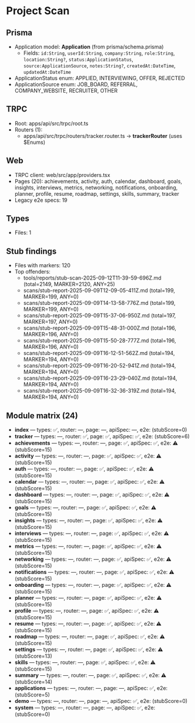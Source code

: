 # Project Scan

## Prisma

- Application model: **Application** (from prisma/schema.prisma)
  - Fields: `id:String`, `userId:String`, `company:String`, `role:String`, `location:String?`, `status:ApplicationStatus`, `source:ApplicationSource`, `notes:String?`, `createdAt:DateTime`, `updatedAt:DateTime`
- ApplicationStatus enum: APPLIED, INTERVIEWING, OFFER, REJECTED
- ApplicationSource enum: JOB_BOARD, REFERRAL, COMPANY_WEBSITE, RECRUITER, OTHER

## TRPC

- Root: apps/api/src/trpc/root.ts
- Routers (1):
  - apps/api/src/trpc/routers/tracker.router.ts → **trackerRouter** (uses $Enums)

## Web

- TRPC client: web/src/app/providers.tsx
- Pages (20): achievements, activity, auth, calendar, dashboard, goals, insights, interviews, metrics, networking, notifications, onboarding, planner, profile, resume, roadmap, settings, skills, summary, tracker
- Legacy e2e specs: 19

## Types

- Files: 1

## Stub findings

- Files with markers: 120
- Top offenders:
  - tools/reports/stub-scan-2025-09-12T11-39-59-696Z.md (total=2149, MARKER=2120, ANY=25)
  - scans/stub-report-2025-09-09T12-09-05-411Z.md (total=199, MARKER=199, ANY=0)
  - scans/stub-report-2025-09-09T14-13-58-776Z.md (total=199, MARKER=199, ANY=0)
  - scans/stub-report-2025-09-09T15-37-06-950Z.md (total=197, MARKER=197, ANY=0)
  - scans/stub-report-2025-09-09T15-48-31-000Z.md (total=196, MARKER=196, ANY=0)
  - scans/stub-report-2025-09-09T15-50-28-777Z.md (total=196, MARKER=196, ANY=0)
  - scans/stub-report-2025-09-09T16-12-51-562Z.md (total=194, MARKER=194, ANY=0)
  - scans/stub-report-2025-09-09T16-20-52-941Z.md (total=194, MARKER=194, ANY=0)
  - scans/stub-report-2025-09-09T16-23-29-040Z.md (total=194, MARKER=194, ANY=0)
  - scans/stub-report-2025-09-09T16-32-36-319Z.md (total=194, MARKER=194, ANY=0)

## Module matrix (24)

- **index** — types: ✅, router: —, page: —, apiSpec: —, e2e: (stubScore=0)
- **tracker** — types: —, router: ✅, page: ✅, apiSpec: ✅, e2e: (stubScore=6)
- **achievements** — types: —, router: —, page: ✅, apiSpec: ✅, e2e: ⚠️ (stubScore=15)
- **activity** — types: —, router: —, page: ✅, apiSpec: ✅, e2e: ⚠️ (stubScore=15)
- **auth** — types: —, router: —, page: ✅, apiSpec: ✅, e2e: ⚠️ (stubScore=15)
- **calendar** — types: —, router: —, page: ✅, apiSpec: ✅, e2e: ⚠️ (stubScore=15)
- **dashboard** — types: —, router: —, page: ✅, apiSpec: ✅, e2e: ⚠️ (stubScore=15)
- **goals** — types: —, router: —, page: ✅, apiSpec: ✅, e2e: ⚠️ (stubScore=15)
- **insights** — types: —, router: —, page: ✅, apiSpec: ✅, e2e: ⚠️ (stubScore=15)
- **interviews** — types: —, router: —, page: ✅, apiSpec: ✅, e2e: ⚠️ (stubScore=15)
- **metrics** — types: —, router: —, page: ✅, apiSpec: ✅, e2e: ⚠️ (stubScore=15)
- **networking** — types: —, router: —, page: ✅, apiSpec: ✅, e2e: ⚠️ (stubScore=15)
- **notifications** — types: —, router: —, page: ✅, apiSpec: ✅, e2e: ⚠️ (stubScore=15)
- **onboarding** — types: —, router: —, page: ✅, apiSpec: ✅, e2e: ⚠️ (stubScore=15)
- **planner** — types: —, router: —, page: ✅, apiSpec: ✅, e2e: ⚠️ (stubScore=15)
- **profile** — types: —, router: —, page: ✅, apiSpec: ✅, e2e: ⚠️ (stubScore=15)
- **resume** — types: —, router: —, page: ✅, apiSpec: ✅, e2e: ⚠️ (stubScore=15)
- **roadmap** — types: —, router: —, page: ✅, apiSpec: ✅, e2e: ⚠️ (stubScore=15)
- **settings** — types: —, router: —, page: ✅, apiSpec: ✅, e2e: ⚠️ (stubScore=13)
- **skills** — types: —, router: —, page: ✅, apiSpec: ✅, e2e: ⚠️ (stubScore=15)
- **summary** — types: —, router: —, page: ✅, apiSpec: ✅, e2e: ⚠️ (stubScore=14)
- **applications** — types: —, router: —, page: —, apiSpec: ✅, e2e: (stubScore=5)
- **demo** — types: —, router: —, page: —, apiSpec: ✅, e2e: (stubScore=0)
- **system** — types: —, router: —, page: —, apiSpec: ✅, e2e: (stubScore=0)
